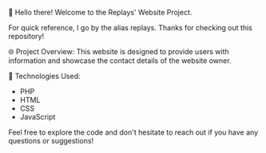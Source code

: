 👋 Hello there! Welcome to the Replays' Website Project.

For quick reference, I go by the alias replays. Thanks for checking out this repository!

🌐 Project Overview:
This website is designed to provide users with information and showcase the contact details of the website owner.

🚀 Technologies Used:

- PHP
- HTML
- CSS
- JavaScript

Feel free to explore the code and don't hesitate to reach out if you have any questions or suggestions!

